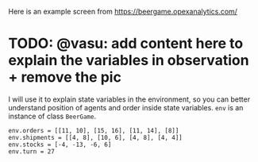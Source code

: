 Here is an example screen from https://beergame.opexanalytics.com/

# TODO: @vasu: add content here to explain the variables in observation + remove the pic
I will use it to explain state variables in the environment, so you can better understand position of agents and 
order inside state variables. `env` is an instance of class `BeerGame`.

```
env.orders = [[11, 10], [15, 16], [11, 14], [8]]
env.shipments = [[4, 8], [10, 6], [4, 8], [4, 4]]
env.stocks = [-4, -13, -6, 6]
env.turn = 27 
``` 
